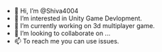 - 👋 Hi, I’m @Shiva4004
- 👀 I’m interested in Unity Game Devlopment.
- 🌱 I’m currently working on 3d multiplayer game.
- 💞️ I’m looking to collaborate on ...
- 📫 To reach me you can use issues.

<!---
Shiva4004/Shiva4004 is a ✨ special ✨ repository because its `README.md` (this file) appears on your GitHub profile.
You can click the Preview link to take a look at your changes.
--->
